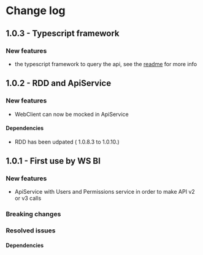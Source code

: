 # Change log

## 1.0.3 - Typescript framework

### New features
 - the typescript framework to query the api, see the [readme](https://github.com/LuccaSA/lucca-sdk/tree/master/Typescript) for more info

## 1.0.2 - RDD and ApiService

### New features
 - WebClient can now be mocked in ApiService

#### Dependencies
 - RDD has been udpated ( 1.0.8.3 to 1.0.10.)

## 1.0.1 - First use by  WS BI

### New features
 - ApiService with Users and Permissions service in order to make API v2 or v3 calls

### Breaking changes

### Resolved issues

#### Dependencies
